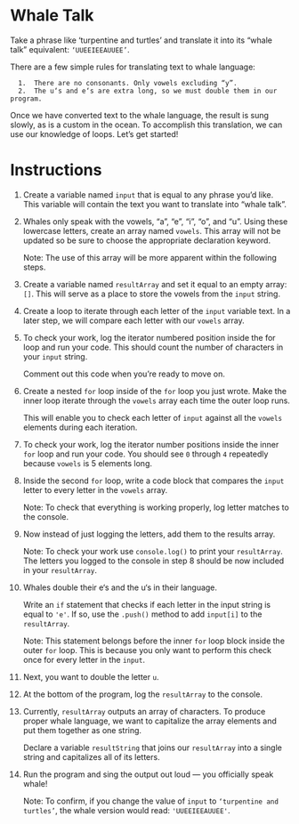 # Whale Talk

Take a phrase like ‘turpentine and turtles’ and translate it into its “whale talk” equivalent: `‘UUEEIEEAUUEE’`.

There are a few simple rules for translating text to whale language:

      1.  There are no consonants. Only vowels excluding “y”.
      2.  The u‘s and e‘s are extra long, so we must double them in our program.

Once we have converted text to the whale language, the result is sung slowly, as is a custom in the ocean.
To accomplish this translation, we can use our knowledge of loops. Let’s get started!

# Instructions

1. Create a variable named `input` that is equal to any phrase you’d like. This variable will contain the text you want to translate into “whale talk”.
2. Whales only speak with the vowels, “a”, “e”, “i”, “o”, and “u”. Using these lowercase letters, create an array named `vowels`. This array will not be updated so be sure to choose the appropriate declaration keyword.

   Note: The use of this array will be more apparent within the following steps.

3. Create a variable named `resultArray` and set it equal to an empty array: `[]`. This will serve as a place to store the vowels from the `input` string.
4. Create a loop to iterate through each letter of the `input` variable text. In a later step, we will compare each letter with our `vowels` array.
5. To check your work, log the iterator numbered position inside the for loop and run your code. This should count the number of characters in your `input` string.

   Comment out this code when you’re ready to move on.

6. Create a nested `for` loop inside of the `for` loop you just wrote. Make the inner loop iterate through the `vowels` array each time the outer loop runs.

   This will enable you to check each letter of `input` against all the `vowels` elements during each iteration.

7. To check your work, log the iterator number positions inside the inner `for` loop and run your code. You should see `0` through `4` repeatedly because `vowels` is 5 elements long.
8. Inside the second `for` loop, write a code block that compares the `input` letter to every letter in the `vowels` array.

   Note: To check that everything is working properly, log letter matches to the console.

9. Now instead of just logging the letters, add them to the results array.

   Note: To check your work use `console.log()` to print your `resultArray`. The letters you logged to the console in step 8 should be now included in your `resultArray`.

10. Whales double their e‘s and the u‘s in their language.

    Write an `if` statement that checks if each letter in the input string is equal to `'e'`. If so, use the `.push()` method to add `input[i]` to the `resultArray`.

    Note: This statement belongs before the inner `for` loop block inside the outer `for` loop. This is because you only want to perform this check once for every letter in the `input`.

11. Next, you want to double the letter `u`.
12. At the bottom of the program, log the `resultArray` to the console.
13. Currently, `resultArray` outputs an array of characters. To produce proper whale language, we want to capitalize the array elements and put them together as one string.

    Declare a variable `resultString` that joins our `resultArray` into a single string and capitalizes all of its letters.

14. Run the program and sing the output out loud — you officially speak whale!

    Note: To confirm, if you change the value of `input` to `‘turpentine and turtles’`, the whale version would read: `'UUEEIEEAUUEE'`.
